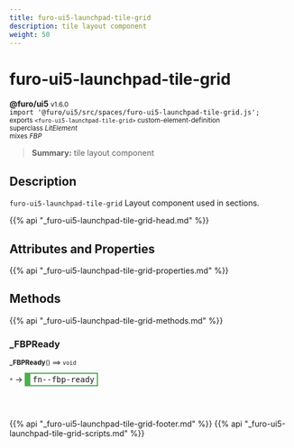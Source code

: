 ```yaml
---
title: furo-ui5-launchpad-tile-grid
description: tile layout component
weight: 50
---
```


# furo-ui5-launchpad-tile-grid
**@furo/ui5** <small>v1.6.0</small>
<br>`import '@furo/ui5/src/spaces/furo-ui5-launchpad-tile-grid.js';`<small>
<br>exports `<furo-ui5-launchpad-tile-grid>` custom-element-definition
<br>superclass *LitElement*
<br> mixes *FBP*</small>

> **Summary:** tile layout component

## Description

`furo-ui5-launchpad-tile-grid`
 Layout component used in sections.

{{% api "_furo-ui5-launchpad-tile-grid-head.md" %}}

## Attributes and Properties
{{% api "_furo-ui5-launchpad-tile-grid-properties.md" %}}




## Methods
{{% api "_furo-ui5-launchpad-tile-grid-methods.md" %}}


### **_FBPReady**
<small>**_FBPReady**() ⟹ `void`</small>

<small>`*`</small> →
<span  style="border-width:2px 2px 2px 10px; border-style: solid;border-color:  rgb(76, 175, 80);font-family:monospace; padding:2px 4px;">fn--fbp-ready</span>



<br><br>




{{% api "_furo-ui5-launchpad-tile-grid-footer.md" %}}
{{% api "_furo-ui5-launchpad-tile-grid-scripts.md" %}}
